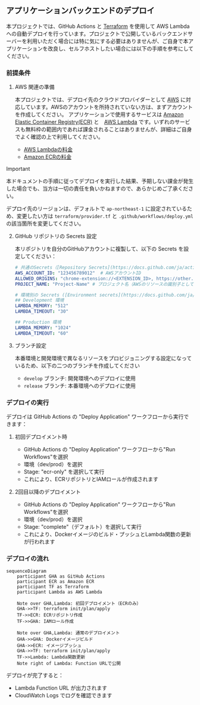 ## アプリケーションバックエンドのデプロイ

本プロジェクトでは、GitHub Actions と [Terraform](https://developer.hashicorp.com/terraform) を使用して AWS Lambda への自動デプロイを行っています。プロジェクトで公開しているバックエンドサーバーを利用いただく場合には特に気にする必要はありませんが、ご自身で本アプリケーションを改良し、セルフホストしたい場合には以下の手順を参考にしてください。

### 前提条件

1. AWS 関連の準備

   本プロジェクトでは、デプロイ先のクラウドプロバイダーとして [AWS](https://aws.amazon.com/jp/?nc2=h_lg) に対応しています。AWSのアカウントを所持されていない方は、まずアカウントを作成してください。
   アプリケーションで使用するサービスは [Amazon Elastic Container Registry(ECR)](https://aws.amazon.com/jp/ecr/) と　[AWS Lambda](https://aws.amazon.com/jp/lambda/) です。いずれのサービスも無料枠の範囲内であれば課金されることはありませんが、詳細はご自身でよく確認の上で利用してください。

   - [AWS Lambdaの料金](https://aws.amazon.com/jp/lambda/pricing/)
   - [Amazon ECRの料金](https://aws.amazon.com/jp/ecr/pricing/)

> [!Important]
> 本ドキュメントの手順に従ってデプロイを実行した結果、予期しない課金が発生した場合でも、当方は一切の責任を負いかねますので、あらかじめご了承ください。

   デプロイ先のリージョンは、デフォルトで `ap-northeast-1` に設定されているため、変更したい方は `terraform/provider.tf` と `.github/workflows/deploy.yml`の該当箇所を変更してください。

2. GitHub リポジトリの Secrets 設定

   本リポジトリを自分のGitHubアカウントに複製して、以下の Secrets を設定してください：

   ```yaml
   # 共通のSecrets（[Repository Secrets](https://docs.github.com/ja/actions/security-for-github-actions/security-guides/using-secrets-in-github-actions#using-secrets-in-a-workflow) として設定）
   AWS_ACCOUNT_ID: "123456789012"  # AWSアカウントID
   ALLOWED_ORIGINS: "chrome-extension://<EXTENSION_ID>, https://other.example.com, ..." # カンマで区切られたオリジン
   PROJECT_NAME: "Project-Name" # プロジェクト名（AWSのリソースの識別子として使用されます）

   # 環境別の Secrets ([Environment secrets](https://docs.github.com/ja/actions/security-for-github-actions/security-guides/using-secrets-in-github-actions#example-using-bash) として設定)
   ## Development 環境
   LAMBDA_MEMORY: "512"
   LAMBDA_TIMEOUT: "30"

   ## Production 環境
   LAMBDA_MEMORY: "1024"
   LAMBDA_TIMEOUT: "60"
   ```

3. ブランチ設定

   本番環境と開発環境で異なるリソースをプロビジョニングする設定になっているため、以下の二つのブランチを作成してください

   - `develop` ブランチ: 開発環境へのデプロイに使用
   - `release` ブランチ: 本番環境へのデプロイに使用

### デプロイの実行

デプロイは GitHub Actions の "Deploy Application" ワークフローから実行できます：

1. 初回デプロイメント時
   - GitHub Actions の "Deploy Application" ワークフローから"Run Workflows"を選択
   - 環境（dev/prod）を選択
   - Stage: "ecr-only" を選択して実行
   - これにより、ECRリポジトリとIAMロールが作成されます

2. 2回目以降のデプロイメント
   - GitHub Actions の "Deploy Application" ワークフローから"Run Workflows"を選択
   - 環境（dev/prod）を選択
   - Stage: "complete"（デフォルト）を選択して実行
   - これにより、Dockerイメージのビルド・プッシュとLambda関数の更新が行われます

### デプロイの流れ

```mermaid
sequenceDiagram
    participant GHA as GitHub Actions
    participant ECR as Amazon ECR
    participant TF as Terraform
    participant Lambda as AWS Lambda

    Note over GHA,Lambda: 初回デプロイメント（ECRのみ）
    GHA->>TF: terraform init/plan/apply
    TF->>ECR: ECRリポジトリ作成
    TF->>GHA: IAMロール作成

    Note over GHA,Lambda: 通常のデプロイメント
    GHA->>GHA: Dockerイメージビルド
    GHA->>ECR: イメージプッシュ
    GHA->>TF: terraform init/plan/apply
    TF->>Lambda: Lambda関数更新
    Note right of Lambda: Function URLで公開
```

デプロイが完了すると：
- Lambda Function URL が出力されます
- CloudWatch Logs でログを確認できます
